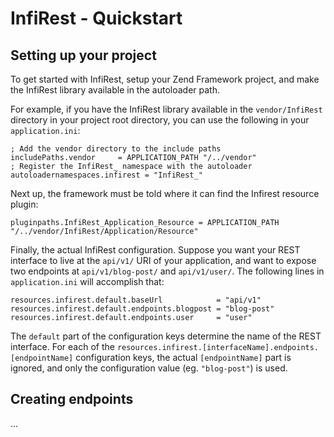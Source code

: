 InfiRest - Quickstart
=====================

Setting up your project
-----------------------

To get started with InfiRest, setup your Zend Framework project, and make the
InfiRest library available in the autoloader path.

For example, if you have the InfiRest library available in the `vendor/InfiRest`
directory in your project root directory, you can use the following in your
`application.ini`:

	; Add the vendor directory to the include paths
	includePaths.vendor		= APPLICATION_PATH "/../vendor"
	; Register the InfiRest_ namespace with the autoloader
	autoloadernamespaces.infirest = "InfiRest_"

Next up, the framework must be told where it can find the Infirest resource
plugin:

	pluginpaths.InfiRest_Application_Resource = APPLICATION_PATH "/../vendor/InfiRest/Application/Resource"

Finally, the actual InfiRest configuration.
Suppose you want your REST interface to live at the `api/v1/` URI of your
application, and want to expose two endpoints at `api/v1/blog-post/` and
`api/v1/user/`. The following lines in `application.ini` will accomplish that:

	resources.infirest.default.baseUrl            = "api/v1"
	resources.infirest.default.endpoints.blogpost = "blog-post"
	resources.infirest.default.endpoints.user     = "user"

The `default` part of the configuration keys determine the name of the REST
interface. For each of the `resources.infirest.[interfaceName].endpoints.[endpointName]`
configuration keys, the actual `[endpointName]` part is ignored, and only the
configuration value (eg. `"blog-post"`) is used.

Creating endpoints
------------------
...